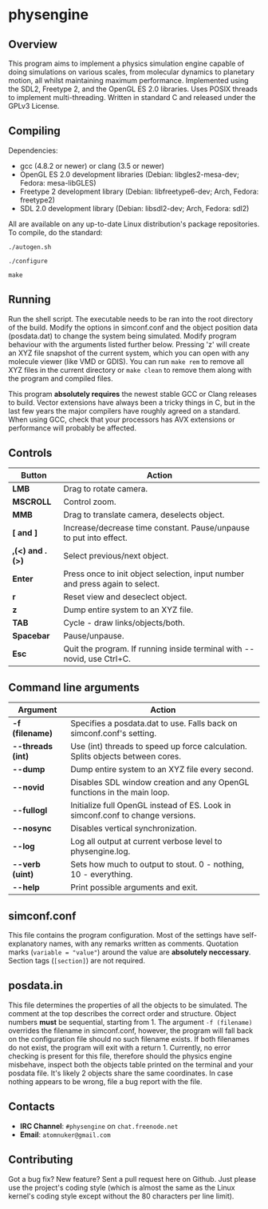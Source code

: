 physengine
==========

Overview
--------
This program aims to implement a physics simulation engine capable of doing simulations on various scales, from molecular dynamics to planetary motion, all whilst maintaining maximum performance. Implemented using the SDL2, Freetype 2, and the OpenGL ES 2.0 libraries. Uses POSIX threads to implement multi-threading. Written in standard C and released under the GPLv3 License.

Compiling
---------
Dependencies:

 * gcc (4.8.2 or newer)  or clang (3.5 or newer)
 * OpenGL ES 2.0 development libraries (Debian: libgles2-mesa-dev; Fedora: mesa-libGLES)
 * Freetype 2 development library (Debian: libfreetype6-dev; Arch, Fedora: freetype2) 
 * SDL 2.0 development library (Debian: libsdl2-dev; Arch, Fedora: sdl2)

All are available on any up-to-date Linux distribution's package repositories. To compile, do the standard:

`./autogen.sh`

`./configure`

`make`

Running
-------
Run the shell script. The executable needs to be ran into the root directory of the build. Modify the options in simconf.conf and the object position data (posdata.dat) to change the system being simulated. Modify program behaviour with the arguments listed further below. Pressing 'z' will create an XYZ file snapshot of the current system, which you can open with any molecule viewer (like VMD or GDIS). You can run `make rem` to remove all XYZ files in the current directory or `make clean` to remove them along with the program and compiled files.

This program **absolutely requires** the newest stable GCC or Clang releases to build. Vector extensions have always been a tricky things in C, but in the last few years the major compilers have roughly agreed on a standard. When using GCC, check that your processors has AVX extensions or performance will probably be affected.

Controls
--------
Button | Action
-------|-------
**LMB**      | Drag to rotate camera.
**MSCROLL**  | Control zoom.
**MMB**      | Drag to translate camera, deselects object.
**[ and ]**  | Increase/decrease time constant. Pause/unpause to put into effect.
**,(<) and .(>)**  | Select previous/next object.
**Enter**    | Press once to init object selection, input number and press again to select.
**r**        | Reset view and deseclect object.
**z**        | Dump entire system to an XYZ file.
**TAB**      | Cycle - draw links/objects/both.
**Spacebar** | Pause/unpause.
**Esc**      | Quit the program. If running inside terminal with --novid, use Ctrl+C.

Command line arguments
----------------------
Argument | Action
---------|-------
**-f (filename)** | Specifies a posdata.dat to use. Falls back on simconf.conf's setting.
**--threads (int)** | Use (int) threads to speed up force calculation. Splits objects between cores.
**--dump** | Dump entire system to an XYZ file every second.
**--novid** | Disables SDL window creation and any OpenGL functions in the main loop.
**--fullogl** | Initialize full OpenGL instead of ES. Look in simconf.conf to change versions.
**--nosync** | Disables vertical synchronization.
**--log** | Log all output at current verbose level to physengine.log.
**--verb (uint)** | Sets how much to output to stout. 0 - nothing, 10 - everything.
**--help** | Print possible arguments and exit.

simconf.conf
------------
This file contains the program configuration. Most of the settings have self-explanatory names, with any remarks written as comments. Quotation marks (`variable = "value"`) around the value are **absolutely neccessary**. Section tags (`[section]`) are not required.

posdata.in
-----------
This file determines the properties of all the objects to be simulated. The comment at the top describes the correct order and structure. Object numbers **must** be sequential, starting from 1. The argument `-f (filename)` overrides the filename in simconf.conf, however, the program will fall back on the configuration file should no such filename exists. If both filenames do not exist, the program will exit with a return 1. Currently, no error checking is present for this file, therefore should the physics engine misbehave, inspect both the objects table printed on the terminal and your posdata file. It's likely 2 objects share the same coordinates. In case nothing appears to be wrong, file a bug report with the file.

Contacts
-------

 * **IRC Channel**: `#physengine` on `chat.freenode.net`
 * **Email**: `atomnuker@gmail.com`

Contributing
------------
Got a bug fix? New feature? Sent a pull request here on Github. Just please use the project's coding style (which is almost the same as the Linux kernel's coding style except without the 80 characters per line limit).
